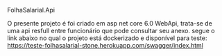 FolhaSalarial.Api

O presente projeto é foi criado em asp net core 6.0 WebApi, trata-se de uma api resfull entre funcionário que pode consultar seu anexo. 
segue o link abaixo no qual o projeto está dockerizado e disponível para teste: https://teste-folhasalarial-stone.herokuapp.com/swagger/index.html
